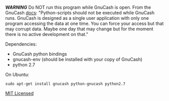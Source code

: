 ***WARNING***
Do NOT run this program while GnuCash is open.
From the GnuCash [docs](http://svn.gnucash.org/docs/head/python_bindings_page.html):
"Python-scripts should not be executed while GnuCash runs. GnuCash is designed as a single user application with only one program accessing the data at one time. You can force your access but that may corrupt data. Maybe one day that may change but for the moment there is no active development on that."


Dependencies:
- GnuCash python bindings
- gnucash-env (should be installed with your copy of GnuCash)
- python 2.7

On Ubuntu:
```
sudo apt-get install gnucash python-gnucash python2.7
```

[MIT Licensed](https://opensource.org/licenses/MIT)
